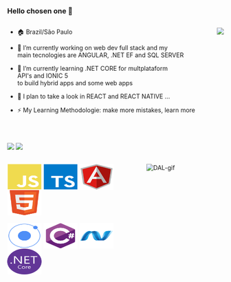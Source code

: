### Hello chosen one 🖖  
##

  <a href="https://github.com/dalmasiof"><a/>
  <img align="right" height="180em"  src="https://github-readme-stats.vercel.app/api/top-langs/?username=dalmasiof&layout=compact&langs_count=7&theme=highcontrast"/>

  <div width="20" align="left">
  
- 🏠 Brazil/São Paulo<br/>
  
- 🔭 I’m currently working on web dev full stack and my
  <br> main tecnologies are ANGULAR, .NET EF and SQL SERVER<br/>
 
- 🌱 I’m currently learning .NET CORE for multplataform<br/>
  API's and IONIC 5<br>
  to build hybrid apps and some web apps<br/>
 
- 👀 I plan to take a look in REACT and REACT NATIVE ...<br/>
 
- ⚡ My Learning Methodologie: make more mistakes, learn more 
    <br/>
  </div>               

<br/>
<br/>

  <a href = "mailto:dalmasiof@gmail.com"><img src="https://img.shields.io/badge/-Gmail-%23333?style=for-the-badge&logo=gmail&logoColor=white" target="_blank"></a>
  <a href="https://www.linkedin.com/in/dalmasio-fernandes-de-oliveira-filho-741a74147/" target="_blank"><img src="https://img.shields.io/badge/-LinkedIn-%230077B5?style=for-the-badge&logo=linkedin&logoColor=white" target="_blank"></a> 
  
## 
  
<img align="right" alt="DAL-gif" height="140" width="180" src="https://64.media.tumblr.com/bc91fffa1f7f71014fddf10d3d2decbd/tumblr_pkxty5psM71sguk2k_1280.gifv">

<p>

  <img align="center" alt="DAL-Js" height="60" width="80" src="https://raw.githubusercontent.com/devicons/devicon/master/icons/javascript/javascript-plain.svg">
  <img align="center" alt="DAL-Ts" height="60" width="80" src="https://raw.githubusercontent.com/devicons/devicon/master/icons/typescript/typescript-plain.svg">
  <img align="center" alt="DAL-netcore" height="60" width="80" src="https://raw.githubusercontent.com/devicons/devicon/master/icons/angularjs/angularjs-original.svg">
  <img align="center" alt="DAL-HTML" height="60" width="80" src="https://raw.githubusercontent.com/devicons/devicon/master/icons/html5/html5-original.svg">
  
  <br>
  <br>
  
  <img align="center" alt="DAL-Python" height="60" width="80" src="https://raw.githubusercontent.com/devicons/devicon/master/icons/ionic/ionic-original.svg">
  <img align="center" alt="DAL-Csharp" height="60" width="80" src="https://raw.githubusercontent.com/devicons/devicon/master/icons/csharp/csharp-original.svg">
  <img align="center" alt="DAL-dotnet" height="60" width="80" src="https://raw.githubusercontent.com/devicons/devicon/master/icons/dot-net/dot-net-original.svg">
  <img align="center" alt="DAL-netcore" height="60" width="80" src="https://raw.githubusercontent.com/devicons/devicon/master/icons/dotnetcore/dotnetcore-original.svg">
    
</p>

     
     
